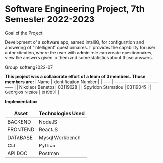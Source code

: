 # Software Engineering Project, 7th Semester 2022-2023

Goal of the Project

Development of a software app, named intelliQ, for configuration and answering of "intelligent" questionnaires. It provides the capability for user authentication, where the user with admin role can create questionnaires, view the answers given to them and some statistics about those answers. 


Group: softeng2022-07

**This project was a collaborate effort of a team of 3 members. Those members are:**
| Name | Identification Number |
| ---- | -------------------------- |
| Nikolaos Benetos | 03119028 |
| Spyridon Stamatiou | 03119045 |
| Georgios Kitsios | el19801 |

**Implementation**

| Asset                      | Technologies Used  |
| -------------------------- | ------------------ |
| BACKEND    | NodeJS  |
| FRONTEND   | ReactJS |
| DATABASE   | Mysql Workbench    |
| CLI        | Python  |
| API DOC    | Postman |

